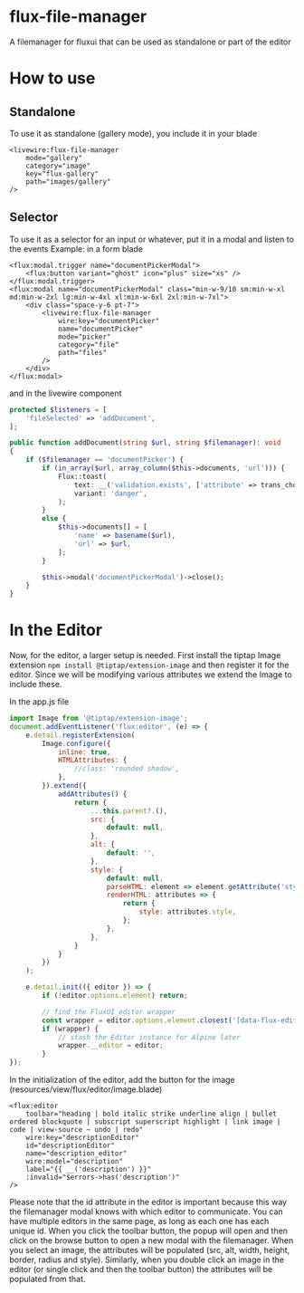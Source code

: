 # flux-file-manager

A filemanager for fluxui that can be used as standalone or part of the editor

# How to use


## Standalone
To use it as standalone (gallery mode), you include it in your blade
```blade
<livewire:flux-file-manager
    mode="gallery"
    category="image"
    key="flux-gallery"
    path="images/gallery"
/>
```

## Selector
To use it as a selector for an input or whatever, put it in a modal and listen to the events
Example: in a form blade
```blade
<flux:modal.trigger name="documentPickerModal">
    <flux:button variant="ghost" icon="plus" size="xs" />
</flux:modal.trigger>
<flux:modal name="documentPickerModal" class="min-w-9/10 sm:min-w-xl md:min-w-2xl lg:min-w-4xl xl:min-w-6xl 2xl:min-w-7xl">
    <div class="space-y-6 pt-7">
        <livewire:flux-file-manager
            wire:key="documentPicker"
            name="documentPicker"
            mode="picker"
            category="file"
            path="files"
        />
    </div>
</flux:modal>
```

and in the livewire component
```php
protected $listeners = [
    'fileSelected' => 'addDocument',
];

public function addDocument(string $url, string $filemanager): void
{
    if ($filemanager == 'documentPicker') {
        if (in_array($url, array_column($this->documents, 'url'))) {
            Flux::toast(
                text: __('validation.exists', ['attribute' => trans_choice('document', 1)]),
                variant: 'danger',
            );
        }
        else {
            $this->documents[] = [
                'name' => basename($url),
                'url' => $url,
            ];
        }

        $this->modal('documentPickerModal')->close();
    }
}
```

# In the Editor
Now, for the editor, a larger setup is needed.
First install the tiptap Image extension `npm install @tiptap/extension-image` and then register it for the editor. Since we will be modifying various attributes we extend the Image to include these.

In the app.js file
```javascript
import Image from '@tiptap/extension-image';
document.addEventListener('flux:editor', (e) => {
    e.detail.registerExtension(
        Image.configure({
            inline: true,
            HTMLAttributes: {
                //class: 'rounded shadow',
            },
        }).extend({
            addAttributes() {
                return {
                    ...this.parent?.(),
                    src: {
                        default: null,
                    },
                    alt: {
                        default: '',
                    },
                    style: {
                        default: null,
                        parseHTML: element => element.getAttribute('style'),
                        renderHTML: attributes => {
                            return {
                                style: attributes.style,
                            };
                        },
                    },
                }
            }
        })
    );

    e.detail.init(({ editor }) => {
        if (!editor.options.element) return;

        // find the FluxUI editor wrapper
        const wrapper = editor.options.element.closest('[data-flux-editor]');
        if (wrapper) {
            // stash the Editor instance for Alpine later
            wrapper.__editor = editor;
        }
});
```

In the initialization of the editor, add the button for the image (resources/view/flux/editor/image.blade)
```blade
<flux:editor
    toolbar="heading | bold italic strike underline align | bullet ordered blockquote | subscript superscript highlight | link image | code | view-source ~ undo | redo"
    wire:key="descriptionEditor"
    id="descriptionEditor"
    name="description_editor"
    wire:model="description"
    label="{{ __('description') }}"
    :invalid="$errors->has('description')"
/>
```


Please note that the id attribute in the editor is important because this way the filemanager modal knows with which editor to communicate. You can have multiple editors in the same page, as long as each one has each unique id. When you click the toolbar button, the popup will open and then click on the browse button to open a new modal with the filemanager. When you select an image, the attributes will be populated (src, alt, width, height, border, radius and style). Similarly, when you double click an image in the editor (or single click and then the toolbar button) the attributes will be populated from that.
